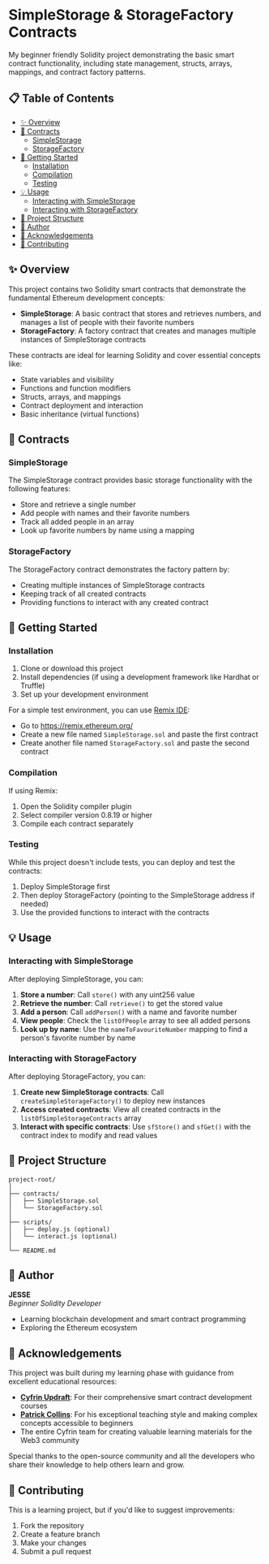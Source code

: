 # SimpleStorage & StorageFactory Contracts

My beginner friendly Solidity project demonstrating the basic smart contract functionality, including state management, structs, arrays, mappings, and contract factory patterns.

## 📋 Table of Contents
- [✨ Overview](#overview)
- [📜 Contracts](#contracts)
  - [SimpleStorage](#simplestorage)
  - [StorageFactory](#storagefactory)
- [🚀 Getting Started](#getting-started)
  - [Installation](#installation)
  - [Compilation](#compilation)
  - [Testing](#testing)
- [💡 Usage](#usage)
  - [Interacting with SimpleStorage](#interacting-with-simplestorage)
  - [Interacting with StorageFactory](#interacting-with-storagefactory)
- [📁 Project Structure](#project-structure)
- [👤 Author](#author)
- [🙏 Acknowledgements](#acknowledgements)
- [🤝 Contributing](#contributing)

## ✨ Overview

This project contains two Solidity smart contracts that demonstrate the fundamental Ethereum development concepts:

- **SimpleStorage**: A basic contract that stores and retrieves numbers, and manages a list of people with their favorite numbers
- **StorageFactory**: A factory contract that creates and manages multiple instances of SimpleStorage contracts

These contracts are ideal for learning Solidity and cover essential concepts like:
- State variables and visibility
- Functions and function modifiers
- Structs, arrays, and mappings
- Contract deployment and interaction
- Basic inheritance (virtual functions)

## 📜 Contracts

### SimpleStorage

The SimpleStorage contract provides basic storage functionality with the following features:

- Store and retrieve a single number
- Add people with names and their favorite numbers
- Track all added people in an array
- Look up favorite numbers by name using a mapping

### StorageFactory

The StorageFactory contract demonstrates the factory pattern by:

- Creating multiple instances of SimpleStorage contracts
- Keeping track of all created contracts
- Providing functions to interact with any created contract

## 🚀 Getting Started

### Installation

1. Clone or download this project
2. Install dependencies (if using a development framework like Hardhat or Truffle)
3. Set up your development environment

For a simple test environment, you can use [Remix IDE](https://remix.ethereum.org/):
- Go to https://remix.ethereum.org/
- Create a new file named `SimpleStorage.sol` and paste the first contract
- Create another file named `StorageFactory.sol` and paste the second contract

### Compilation

If using Remix:
1. Open the Solidity compiler plugin
2. Select compiler version 0.8.19 or higher
3. Compile each contract separately

### Testing

While this project doesn't include tests, you can deploy and test the contracts:

1. Deploy SimpleStorage first
2. Then deploy StorageFactory (pointing to the SimpleStorage address if needed)
3. Use the provided functions to interact with the contracts

## 💡 Usage

### Interacting with SimpleStorage

After deploying SimpleStorage, you can:

1. **Store a number**: Call `store()` with any uint256 value
2. **Retrieve the number**: Call `retrieve()` to get the stored value
3. **Add a person**: Call `addPerson()` with a name and favorite number
4. **View people**: Check the `listOfPeople` array to see all added persons
5. **Look up by name**: Use the `nameToFavouriteNumber` mapping to find a person's favorite number by name

### Interacting with StorageFactory

After deploying StorageFactory, you can:

1. **Create new SimpleStorage contracts**: Call `createSimpleStorageFactory()` to deploy new instances
2. **Access created contracts**: View all created contracts in the `listOfSimpleStorageContracts` array
3. **Interact with specific contracts**: Use `sfStore()` and `sfGet()` with the contract index to modify and read values

## 📁 Project Structure

```
project-root/
│
├── contracts/
│   ├── SimpleStorage.sol
│   └── StorageFactory.sol
│
├── scripts/
│   ├── deploy.js (optional)
│   └── interact.js (optional)
│
└── README.md
```

## 👤 Author

**JESSE**  
*Beginner Solidity Developer*  
- Learning blockchain development and smart contract programming
- Exploring the Ethereum ecosystem

## 🙏  Acknowledgements

This project was built during my learning phase with guidance from excellent educational resources:

- **[Cyfrin Updraft](https://updraft.cyfrin.io/)**: For their comprehensive smart contract development courses
- **[Patrick Collins](https://twitter.com/PatrickAlphaC)**: For his exceptional teaching style and making complex concepts accessible to beginners
- The entire Cyfrin team for creating valuable learning materials for the Web3 community

Special thanks to the open-source community and all the developers who share their knowledge to help others learn and grow.

## 🤝 Contributing

This is a learning project, but if you'd like to suggest improvements:
1. Fork the repository
2. Create a feature branch
3. Make your changes
4. Submit a pull request
